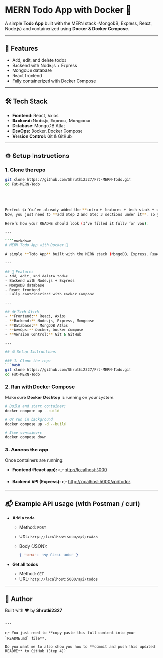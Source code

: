 # MERN Todo App with Docker 📝

A simple **Todo App** built with the MERN stack (MongoDB, Express, React, Node.js) and containerized using **Docker & Docker Compose**.

---

## 🚀 Features
- Add, edit, and delete todos
- Backend with Node.js + Express
- MongoDB database
- React frontend
- Fully containerized with Docker Compose

---


## 🛠️ Tech Stack
- **Frontend:** React, Axios
- **Backend:** Node.js, Express, Mongoose
- **Database:** MongoDB Atlas
- **DevOps:** Docker, Docker Compose
- **Version Control:** Git & GitHub

---

## ⚙️ Setup Instructions

### 1. Clone the repo
```bash
git clone https://github.com/Shruthi2327/Fst-MERN-Todo.git
cd Fst-MERN-Todo





Perfect 👍 You’ve already added the **intro + features + tech stack + step 1 (clone repo)** in your `README.md`.
Now, you just need to **add Step 2 and Step 3 sections under it**, so your README is complete.

Here’s how your README should look (I’ve filled it fully for you):

---

````markdown
# MERN Todo App with Docker 📝

A simple **Todo App** built with the MERN stack (MongoDB, Express, React, Node.js) and containerized using **Docker & Docker Compose**.

---

## 🚀 Features
- Add, edit, and delete todos
- Backend with Node.js + Express
- MongoDB database
- React frontend
- Fully containerized with Docker Compose

---

## 🛠️ Tech Stack
- **Frontend:** React, Axios
- **Backend:** Node.js, Express, Mongoose
- **Database:** MongoDB Atlas
- **DevOps:** Docker, Docker Compose
- **Version Control:** Git & GitHub

---

## ⚙️ Setup Instructions

### 1. Clone the repo
```bash
git clone https://github.com/Shruthi2327/Fst-MERN-Todo.git
cd Fst-MERN-Todo
````

### 2. Run with Docker Compose

Make sure **Docker Desktop** is running on your system.

```bash
# Build and start containers
docker compose up --build

# Or run in background
docker compose up -d --build

# Stop containers
docker compose down
```

### 3. Access the app

Once containers are running:

* **Frontend (React app):**
  👉 [http://localhost:3000](http://localhost:3000)

* **Backend API (Express):**
  👉 [http://localhost:5000/api/todos](http://localhost:5000/api/todos)

---

## 📬 Example API usage (with Postman / curl)

* **Add a todo**

  * Method: `POST`
  * URL: `http://localhost:5000/api/todos`
  * Body (JSON):

    ```json
    { "text": "My first todo" }
    ```

* **Get all todos**

  * Method: `GET`
  * URL: `http://localhost:5000/api/todos`

---

## 📝 Author

Built with ❤️ by **Shruthi2327**

```

---

👉 You just need to **copy-paste this full content into your `README.md` file**.  

Do you want me to also show you how to **commit and push this updated README** to GitHub (Step 4)?
```
